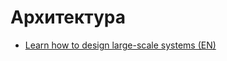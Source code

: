 # Архитектура

* [Learn how to design large-scale systems (EN)](https://github.com/donnemartin/system-design-primer)
